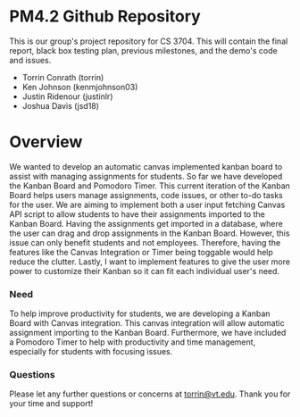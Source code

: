 # PM4.2 Github Repository
This is our group's project repository for CS 3704. This will contain the final report, black box testing plan, previous milestones, and the demo's code and issues.

- Torrin Conrath (torrin) 
- Ken Johnson (kenmjohnson03)
- Justin Ridenour (justinlr)
- Joshua Davis (jsd18)

# Overview
We wanted to develop an automatic canvas implemented kanban board to assist with managing assignments for students. So far we have developed the Kanban Board and Pomodoro Timer. This current iteration of the Kanban Board helps users manage assignments, code issues, or other to-do tasks for the user. We are aiming to implement both a user input fetching Canvas API script to allow students to have their assignments imported to the Kanban Board. Having the assignments get imported in a database, where the user can drag and drop assignments in the Kanban Board. However, this issue can only benefit students and not employees. Therefore, having the features like the Canvas Integration or Timer being toggable would help reduce the clutter. Lastly, I want to implement features to give the user more power to customize their Kanban so it can fit each individual user's need.

### Need
To help improve productivity for students, we are developing a Kanban Board with Canvas integration. This canvas integration will allow automatic assignment importing to the Kanban Board. Furthermore, we have included a Pomodoro Timer to help with productivity and time management, especially for students with focusing issues.

### Questions
Please let any further questions or concerns at torrin@vt.edu. Thank you for your time and support!
